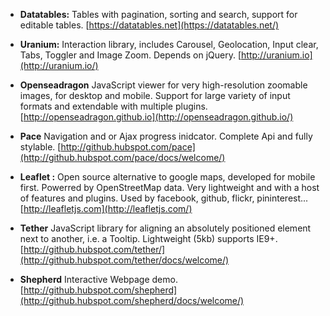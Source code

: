 * **Datatables:** Tables with pagination, sorting and search, support for editable tables. [https://datatables.net](https://datatables.net/)

* **Uranium:** Interaction library, includes Carousel, Geolocation, Input clear, Tabs, Toggler and Image Zoom. Depends on jQuery.  [http://uranium.io](http://uranium.io/)

* **Openseadragon** JavaScript viewer for very high-resolution zoomable images, for desktop and mobile. Support for large variety of input formats and extendable with multiple plugins. [http://openseadragon.github.io](http://openseadragon.github.io/)

* **Pace** Navigation and or Ajax progress inidcator. Complete Api and fully stylable. [http://github.hubspot.com/pace](http://github.hubspot.com/pace/docs/welcome/)

* **Leaflet :** Open source alternative to google maps, developed for mobile first. Powerred by OpenStreetMap data. Very lightweight and with a host of features and plugins. Used by facebook, github, flickr, pininterest...  [http://leafletjs.com](http://leafletjs.com/)

* **Tether** JavaScript library for aligning an absolutely positioned element next to another, i.e. a Tooltip. Lightweight (5kb) supports IE9+. [http://github.hubspot.com/tether/](http://github.hubspot.com/tether/docs/welcome/)

* **Shepherd** Interactive Webpage demo. [http://github.hubspot.com/shepherd](http://github.hubspot.com/shepherd/docs/welcome/)




 

